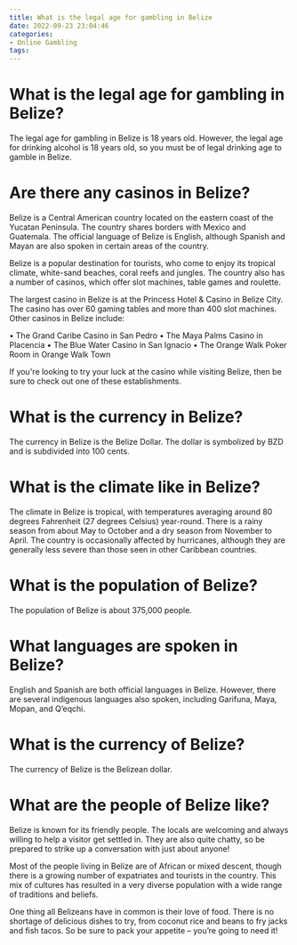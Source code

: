 ```yaml
---
title: What is the legal age for gambling in Belize
date: 2022-09-23 23:04:46
categories:
- Online Gambling
tags:
---
```



#  What is the legal age for gambling in Belize?

The legal age for gambling in Belize is 18 years old. However, the legal age for drinking alcohol is 18 years old, so you must be of legal drinking age to gamble in Belize.

#  Are there any casinos in Belize?

Belize is a Central American country located on the eastern coast of the Yucatan Peninsula. The country shares borders with Mexico and Guatemala. The official language of Belize is English, although Spanish and Mayan are also spoken in certain areas of the country.

Belize is a popular destination for tourists, who come to enjoy its tropical climate, white-sand beaches, coral reefs and jungles. The country also has a number of casinos, which offer slot machines, table games and roulette.

The largest casino in Belize is at the Princess Hotel & Casino in Belize City. The casino has over 60 gaming tables and more than 400 slot machines. Other casinos in Belize include:

• The Grand Caribe Casino in San Pedro
 • The Maya Palms Casino in Placencia • The Blue Water Casino in San Ignacio • The Orange Walk Poker Room in Orange Walk Town

If you're looking to try your luck at the casino while visiting Belize, then be sure to check out one of these establishments.

#  What is the currency in Belize?

The currency in Belize is the Belize Dollar. The dollar is symbolized by BZD and is subdivided into 100 cents.

#  What is the climate like in Belize?

The climate in Belize is tropical, with temperatures averaging around 80 degrees Fahrenheit (27 degrees Celsius) year-round. There is a rainy season from about May to October and a dry season from November to April. The country is occasionally affected by hurricanes, although they are generally less severe than those seen in other Caribbean countries.

# What is the population of Belize?

The population of Belize is about 375,000 people.

# What languages are spoken in Belize?

English and Spanish are both official languages in Belize. However, there are several indigenous languages also spoken, including Garifuna, Maya, Mopan, and Q’eqchi.

# What is the currency of Belize?

The currency of Belize is the Belizean dollar.

#  What are the people of Belize like?

Belize is known for its friendly people. The locals are welcoming and always willing to help a visitor get settled in. They are also quite chatty, so be prepared to strike up a conversation with just about anyone!

Most of the people living in Belize are of African or mixed descent, though there is a growing number of expatriates and tourists in the country. This mix of cultures has resulted in a very diverse population with a wide range of traditions and beliefs.

One thing all Belizeans have in common is their love of food. There is no shortage of delicious dishes to try, from coconut rice and beans to fry jacks and fish tacos. So be sure to pack your appetite – you’re going to need it!